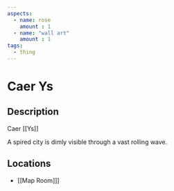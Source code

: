 ```yaml
---
aspects: 
  - name: rose
    amount : 1
  - name: "wall art"
    amount : 1
tags:
  - thing
---
```


# Caer Ys

## Description
Caer [[Ys]]

A spired city is dimly visible through a vast rolling wave.
## Locations
- [[Map Room]]]